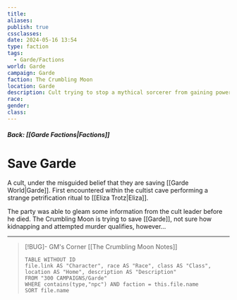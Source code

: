 ```yaml
---
title: 
aliases: 
publish: true
cssclasses: 
date: 2024-05-16 13:54
type: faction
tags:
  - Garde/Factions
world: Garde
campaign: Garde
faction: The Crumbling Moon
location: Garde
description: Cult trying to stop a mythical sorcerer from gaining power and destroying Garde
race: 
gender: 
class:
---
```

##### Back: [[Garde Factions|Factions]]

# Save Garde

A cult, under the misguided belief that they are saving [[Garde World|Garde]]. First encountered within the cultist cave performing a strange petrification ritual to [[Eliza Trotz|Eliza]].

The party was able to gleam some information from the cult leader before he died. The Crumbling Moon is trying to save [[Garde]], not sure how kidnapping and attempted murder qualifies, however...


---

> [!BUG]- GM's Corner
> [[The Crumbling Moon Notes]]
> ```dataview
> TABLE WITHOUT ID
> file.link AS "Character", race AS "Race", class AS "Class", location AS "Home", description AS "Description"
> FROM "300 CAMPAIGNS/Garde"
> WHERE contains(type,"npc") AND faction = this.file.name
> SORT file.name
> ```

